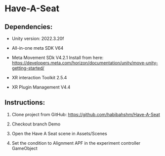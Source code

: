 # Have-A-Seat

## Dependencies:

- Unity version: 2022.3.20f 

- All-in-one meta SDK V64

- Meta Movement SDk V4.2.1 
 Install from here: https://developers.meta.com/horizon/documentation/unity/move-unity-getting-started/

- XR interaction Toolkit 2.5.4

- XR Plugin Management V4.4


## Instructions:

1. Clone project from GitHub: https://github.com/habibahshm/Have-A-Seat

2. Checkout branch Demo

3. Open the Have A Seat scene in Assets/Scenes

4. Set the condition to Alignment APF in the experiment controller GameObject
 
